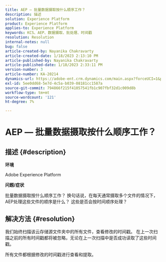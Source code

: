 ```yaml
---
title: AEP — 批量数据摄取按什么顺序工作？
description: 描述
solution: Experience Platform
product: Experience Platform
applies-to: Experience Platform
keywords: KCS、AEP、数据摄取、批处理、时间戳
resolution: Resolution
internal-notes: null
bug: false
article-created-by: Nayanika Chakravarty
article-created-date: 1/18/2023 2:13:10 PM
article-published-by: Nayanika Chakravarty
article-published-date: 1/18/2023 2:33:11 PM
version-number: 3
article-number: KA-20214
dynamics-url: https://adobe-ent.crm.dynamics.com/main.aspx?forceUCI=1&pagetype=entityrecord&etn=knowledgearticle&id=e5cd4639-3a97-ed11-aad1-6045bd006b4b
exl-id: 5ee0dd68-5e7d-4c5a-b039-08181cc1587a
source-git-commit: 794866f215f41057541fb1c907fbf32d1c009d8b
workflow-type: tm+mt
source-wordcount: '121'
ht-degree: 7%

---
```


# AEP — 批量数据摄取按什么顺序工作？

## 描述 {#description}


<b>环境</b>

Adobe Experience Platform

<b>问题/症状</b>

批量数据摄取按什么顺序工作？ 换句话说，在每天通常摄取多个文件的情况下，AEP处理这些文件的顺序是什么？ 这些是否会按时间顺序处理？


## 解决方法 {#resolution}


我们始终扫描该云存储源文件夹中的所有文件，查看修改的时间戳。 在上一次扫描之前的所有时间戳都将被忽略，无论在上一次扫描中是否成功读取了这些时间戳。

所有文件都根据修改的时间戳进行查看和提取。
